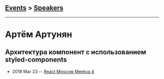 ## [Events](../README.md) > [Speakers](../speakers.md)
---

# Артём Артунян

## Архитектура компонент с использованием styled-components
- 2018 Mar 23 -- [React Moscow Meetup 4](https://www.youtube.com/watch?v=t3fxt6dR_BM&t=1210s)    
